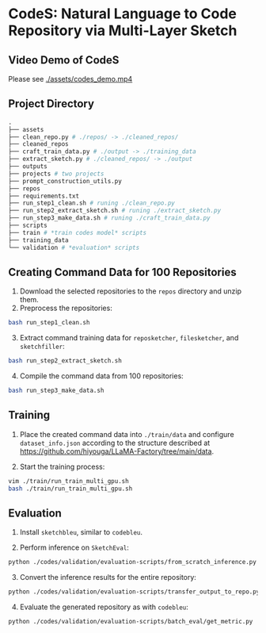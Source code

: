 # CodeS: Natural Language to Code Repository via Multi-Layer Sketch

## Video Demo of CodeS

Please see [./assets/codes_demo.mp4](./assets/codes_demo.mp4)

## Project Directory

```python
.
├── assets
├── clean_repo.py # ./repos/ -> ./cleaned_repos/
├── cleaned_repos
├── craft_train_data.py # ./output -> ./training_data
├── extract_sketch.py # ./cleaned_repos/ -> ./output
├── outputs
├── projects # two projects
├── prompt_construction_utils.py
├── repos
├── requirements.txt
├── run_step1_clean.sh # runing ./clean_repo.py
├── run_step2_extract_sketch.sh # runing ./extract_sketch.py
├── run_step3_make_data.sh # runing ./craft_train_data.py
├── scripts
├── train # *train codes model* scripts
├── training_data
└── validation # *evaluation* scripts
```

## Creating Command Data for 100 Repositories

1. Download the selected repositories to the `repos` directory and unzip them.
2. Preprocess the repositories:
```bash
bash run_step1_clean.sh
```
3. Extract command training data for `reposketcher`, `filesketcher`, and `sketchfiller`:
```bash
bash run_step2_extract_sketch.sh
```
4. Compile the command data from 100 repositories:
```bash
bash run_step3_make_data.sh
```

## Training

1. Place the created command data into `./train/data` and configure `dataset_info.json` according to the structure described at https://github.com/hiyouga/LLaMA-Factory/tree/main/data.

2. Start the training process:

```bash
vim ./train/run_train_multi_gpu.sh
bash ./train/run_train_multi_gpu.sh
```

## Evaluation

1. Install `sketchbleu`, similar to `codebleu`.

2. Perform inference on `SketchEval`:
```bash
python ./codes/validation/evaluation-scripts/from_scratch_inference.py
```

3. Convert the inference results for the entire repository:
```bash
python ./codes/validation/evaluation-scripts/transfer_output_to_repo.py
```

4. Evaluate the generated repository as with `codebleu`:

```bash
python ./codes/validation/evaluation-scripts/batch_eval/get_metric.py
```